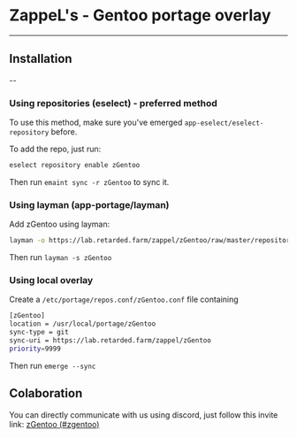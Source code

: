 # ZappeL's - Gentoo portage overlay

---

## Installation

--

### Using repositories (eselect) - preferred method

To use this method, make sure you've emerged `app-eselect/eselect-repository` before.

To add the repo, just run:

```bash
eselect repository enable zGentoo
```

Then run `emaint sync -r zGentoo` to sync it.

### Using layman (app-portage/layman)

Add zGentoo using layman:

```Bash
layman -o https://lab.retarded.farm/zappel/zGentoo/raw/master/repositories.xml -f -a zGentoo
```

Then run `layman -s zGentoo`

### Using local overlay

Create a `/etc/portage/repos.conf/zGentoo.conf` file containing

```Bash
[zGentoo]
location = /usr/local/portage/zGentoo
sync-type = git
sync-uri = https://lab.retarded.farm/zappel/zGentoo
priority=9999
```

Then run `emerge --sync`

## Colaboration

You can directly communicate with us using discord, just follow this invite link: 
[zGentoo (#zgentoo)](https://discord.gg/f8xbb6g)
